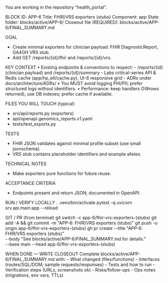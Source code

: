 You are working in the repository “health_portal”.

BLOCK
  ID: APP-6
  Title: FHIR/VRS exporters (stubs)
  Component: app
  State folder: blocks/active/APP-6/
  Closeout file (REQUIRED): blocks/active/APP-6/FINAL_SUMMARY.md

GOAL
  - Create minimal exporters for clinician payload: FHIR DiagnosticReport, GA4GH VRS stub.
  - Add GET /reports/{id}/fhir and /reports/{id}/vrs.

KEY CONTEXT
  • Existing endpoints & conventions to respect:
    - /reports/{id} (clinician payload) and /reports/{id}/summary
    - Labs critical-series API & Redis cache (app/hp_etl/cache.py), UI-6 responsive grid
    - ADRs under docs/architecture/ADRs/
  • You MUST avoid logging PHI/PII; prefer structured logs without identifiers.
  • Performance: keep handlers O(#rows returned), use DB indexes; prefer cache if available.

FILES YOU WILL TOUCH (typical)
  - srv/api/reports.py (exporters)
  - api/openapi.genomics_reports.v1.yaml
  - tests/test_exports.py

TESTS
  - FHIR JSON validates against minimal profile subset (use small jsonschema).
  - VRS stub contains placeholder identifiers and example alleles.

TECHNICAL NOTES
  - Make exporters pure functions for future reuse.

ACCEPTANCE CRITERIA
  - Endpoints present and return JSON; documented in OpenAPI.

RUN / VERIFY LOCALLY
  . .venv/bin/activate
  pytest -q
  uvicorn srv.api.main:app --reload

GIT / PR (from terminal)
  git switch -c app-6/fhir-vrs-exporters-(stubs)
  git add -A && git commit -m "APP-6: FHIR/VRS exporters (stubs)"
  git push -u origin app-6/fhir-vrs-exporters-(stubs)
  gh pr create --title "APP-6: FHIR/VRS exporters (stubs)" \
               --body "See blocks/active/APP-6/FINAL_SUMMARY.md for details." \
               --base main --head app-6/fhir-vrs-exporters-(stubs)

WHEN DONE — WRITE CLOSEOUT
  Complete blocks/active/APP-6/FINAL_SUMMARY.md with:
    - What changed (files/functions)
    - Interfaces (routes/SQL/DOM; sample requests/responses)
    - Tests and how to run
    - Verification steps (URLs, screenshots ok)
    - Risks/follow-ups
    - Ops notes (migrations, env vars, TTLs)
